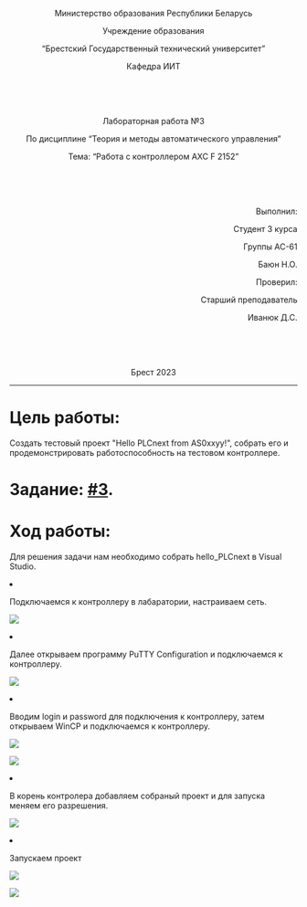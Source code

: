 <p align="center">Министерство образования Республики Беларусь</p>
<p align="center">Учреждение образования</p>
<p align="center">“Брестский Государственный технический университет”</p>
<p align="center">Кафедра ИИТ</p>
<br><br><br>
<p align="center">Лабораторная работа №3</p>
<p align="center">По дисциплине “Теория и методы автоматического управления”</p>
<p align="center">Тема: “Работа с контроллером AXC F 2152”</p>
<br><br><br>
<p align="right">Выполнил:</p>
<p align="right">Студент 3 курса</p>
<p align="right">Группы АС-61</p>
<p align="right">Баюн Н.О.</p>
<p align="right">Проверил:</p>
<p align="right">Старший преподаватель</p>
<p align="right">Иванюк Д.С.</p>
<br><br><br>
<p align="center">Брест 2023</p>

---

# Цель работы: 
<p>Cоздать тестовый проект "Hello PLCnext from AS0xxyy!", собрать его и продемонстрировать работоспособность на тестовом контроллере.</p>

# Задание: [#3](../../../../tasks/task_03/readme.md).

# Ход работы:
<p>Для решения задачи нам необходимо собрать hello_PLCnext в Visual Studio.</p>

<li><p>Подключаемся к контроллеру в лабаратории, настраиваем сеть.</p></li>

![](images/connecting.png)  

<li><p>Далее открываем программу PuTTY Configuration и подключаемся к контроллеру.</p></li>

![](images/PuTTy.png) 

<li><p>Вводим login и password для подключения к контроллеру, затем открываем WinCP и подключаемся к контроллеру.</p></li>

![](images/log.png) 

![](images/WinCP.png) 

<li><p>В корень контролера добавляем собраный проект и для запуска меняем его разрешения.</p></li>

![](images/hello_PLCnext.png) 

<li><p>Запускаем проект </p></li>

![](images/results.png) 

![](images/lab.jpg) 
